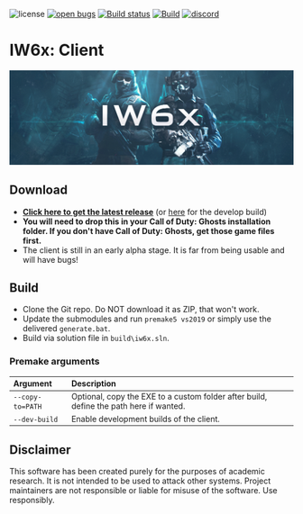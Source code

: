 ![license](https://img.shields.io/github/license/XLabsProject/iw6x-client.svg)
[![open bugs](https://img.shields.io/github/issues/XLabsProject/iw6x-client/bug?label=bugs)](https://github.com/XLabsProject/iw6x-client/issues?q=is%3Aissue+is%3Aopen+label%3Abug)
[![Build status](https://ci.appveyor.com/api/projects/status/9v0mvgqxiltl2eai/branch/master?svg=true)](https://ci.appveyor.com/project/XLabsProject/iw6x-client/branch/master)
[![Build](https://github.com/XLabsProject/iw6x-client/workflows/Build/badge.svg)](https://github.com/XLabsProject/iw6x-client/actions)
[![discord](https://img.shields.io/endpoint?url=https://momo5502.com/iw4x/members-badge.php)](https://discord.gg/sKeVmR3)
<!---
[![patreon](https://img.shields.io/badge/patreon-support-blue.svg?logo=patreon)](https://www.patreon.com/iw4x)
-->

# IW6x: Client

<p align="center">
  <img alig src="assets/github/banner.png?raw=true" />
</p>

## Download

- **[Click here to get the latest release](https://github.com/XLabsProject/iw6x-client/releases/latest)** (or [here](https://ci.appveyor.com/api/projects/XLabsProject/iw6x-client/artifacts/build%2Fbin%2Fx64%2FRelease%2Fiw6x.exe?branch=develop&job=Environment%3A%20APPVEYOR_BUILD_WORKER_IMAGE%3DVisual%20Studio%202019%2C%20PREMAKE_ACTION%3Dvs2019%2C%20CI%3D1%3B%20Configuration%3A%20Release) for the develop build)
- **You will need to drop this in your Call of Duty: Ghosts installation folder. If you don't have Call of Duty: Ghosts, get those game files first.**
- The client is still in an early alpha stage. It is far from being usable and will have bugs!

## Build

- Clone the Git repo. Do NOT download it as ZIP, that won't work.
- Update the submodules and run `premake5 vs2019` or simply use the delivered `generate.bat`.
- Build via solution file in `build\iw6x.sln`.

### Premake arguments

| Argument                    | Description                                    |
|:----------------------------|:-----------------------------------------------|
| `--copy-to=PATH`            | Optional, copy the EXE to a custom folder after build, define the path here if wanted. |
| `--dev-build`               | Enable development builds of the client. |

## Disclaimer

This software has been created purely for the purposes of
academic research. It is not intended to be used to attack
other systems. Project maintainers are not responsible or
liable for misuse of the software. Use responsibly.
